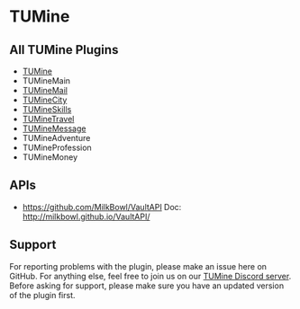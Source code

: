 # TUMine

## All TUMine Plugins
- [TUMine](https://github.com/GeneralMine/TUMine)
- TUMineMain
- [TUMineMail](https://github.com/GeneralMine/TUMineMail)
- [TUMineCity](https://github.com/HrMoritz/TUMineCity)
- [TUMineSkills](https://github.com/GeneralMine/TUMineSkills)
- [TUMineTravel](https://github.com/GeneralMine/TUMineTravel/)
- [TUMineMessage](https://github.com/GeneralMine/TUMineMessage)
- TUMineAdventure
- TUMineProfession
- TUMineMoney
## APIs
- https://github.com/MilkBowl/VaultAPI
Doc: http://milkbowl.github.io/VaultAPI/

## Support

For reporting problems with the plugin, please make an issue here on GitHub. For anything else, feel free to join us on our [TUMine Discord server](https://discord.gg/CVa9Uhp "TUMine Discord Server"). Before asking for support, please make sure you have an updated version of the plugin first.
